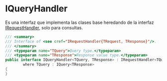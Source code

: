 # IQueryHandler

Es una interfaz que implementa las clases base heredando de la interfaz [IRequestHandler](https://github.com/jbogard/MediatR), solo para consultas.

```csharp
/// <summary>
/// Interface of <see cref="IRequestHandler{TRequest, TResponse}"/>.
/// </summary>
/// <typeparam name="TQuery">Query type.</typeparam>
/// <typeparam name="TResponse">Response value type.</typeparam>
public interface IQueryHandler<TQuery, TResponse> : IRequestHandler<TQuery, ErrorOr<TResponse>>
        where TQuery : IQuery<TResponse>
{
}
```

